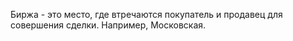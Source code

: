 Биржа - это место, где втречаются покупатель и продавец для совершения сделки. Например, Московская.